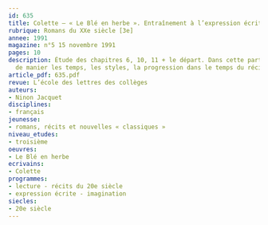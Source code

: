 ```yaml
---
id: 635
title: Colette – « Le Blé en herbe ». Entraînement à l’expression écrite (2/2) 
rubrique: Romans du XXe siècle [3e]
annee: 1991
magazine: n°5 15 novembre 1991
pages: 10
description: Étude des chapitres 6, 10, 11 + le départ. Dans cette partie, il s’agit
  de manier les temps, les styles, la progression dans le temps du récit…
article_pdf: 635.pdf
revue: L’école des lettres des collèges
auteurs:
- Ninon Jacquet
disciplines:
- français
jeunesse:
- romans, récits et nouvelles « classiques »
niveau_etudes:
- troisième
oeuvres:
- Le Blé en herbe
ecrivains:
- Colette
programmes:
- lecture - récits du 20e siècle
- expression écrite - imagination
siecles:
- 20e siècle
---
```

